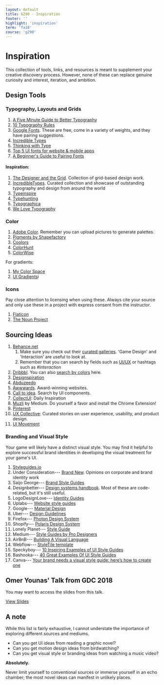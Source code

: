 ```yaml
---
layout: default
title: G290 - Inspiration
footer: ''
highlight: 'inspiration'
term: 'fa18'
course: 'g290'
---
```


# Inspiration
This collection of tools, links, and resources is meant to supplement your creative discovery process. However, none of these can replace genuine curiosity and interest, iteration, and ambition.

## Design Tools
### Typography, Layouts and Grids
1. [A Five Minute Guide to Better Typography](https://medium.muz.li/typography-that-sacred-cow-ea7a5909ca70)
2. [10 Typography Rules](https://blind.com/blog/typography-manual/)
3. [Google Fonts](https://fonts.google.com/). These are free, come in a variety of weights, and they have pairing suggestions.
4. [Incredible Types](http://incredibletypes.com/)
5. [Thinking with Type](http://thinkingwithtype.com/)
6. [Top 5 UI fonts for website & mobile apps](https://medium.muz.li/top-5-ui-fonts-for-website-mobile-apps-d78829e58f7e)
7. [A Beginner's Guide to Pairing Fonts](https://webdesign.tutsplus.com/articles/a-beginners-guide-to-pairing-fonts--webdesign-5706)

#### Inspiration:
1. [The Designer and the Grid](http://thedesignerandthegrid.tumblr.com/). Collection of grid-based design work.
2. [IncredibleTypes](http://incredibletypes.com/). Curated collection and showcase of outstanding typography and design from around the world
3. [Typeinspire](https://typeinspire.com/)
4. [Typehunting](http://typehunting.com/)
5. [Typographica](https://typographica.org/)
6. [We Love Typography](http://welovetypography.com/)

### Color
1. [Adobe Color](https://color.adobe.com/create/color-wheel/). Remember you can upload pictures to generate palettes.
2. [Pigments by Shapefactory](https://pigment.shapefactory.co/)
3. [Coolors](https://coolors.co/)
4. [ColorHunt](https://colorhunt.co/?ref=dribbble&shot=search_feature)
5. [ColorWise](https://colorwise.io/)

For gradients:
1.  [My Color Space](https://mycolor.space/)
2.  [UI Gradients](https://uigradients.com/)i

### Icons
Pay close attention to licensing when using these. Always cite your source and only use these in a project with express consent from the instructor.

1. [Flaticon](https://www.flaticon.com/)
2. [The Noun Project](https://thenounproject.com/)

## Sourcing Ideas
1. [Behance.net](https://behance.net)
    1. Make sure you check out their [curated galleries](https://www.behance.net/galleries). 'Game Design' and 'Interaction' are useful to look at.
    2. Remember that you can search by fields such as [UI/UX](https://www.behance.net/search?field=132&content=projects&sort=featured_date&time=week&featured_on_behance=true) or hashtags such as _#interaction_
2. [Dribbbl](https://dribbble.com/shots). You can also [search by colors](https://dribbble.com/colors/109121) here.
3. [Designspiration](https://www.designspiration.net/)
4. [Abduzeedo](https://abduzeedo.com/)
5. [Awwwards](https://www.awwwards.com/). Award-winning websites.
6. [Call to idea](https://calltoidea.com/). Search by UI components.
7. [CollectUI](http://collectui.com/): Daily Inspiration
8. [Muzli](https://medium.muz.li/) by Medium. Do yourself a favor and install the Chrome Extension!
9. [Pinterest](https://www.pinterest.com/)
10. [UX Collective](https://uxdesign.cc/): Curated stories on user experience, usability, and product design.
11. [UI Movement](https://uimovement.com/)

### Branding and Visual Style
Your game will likely have a distinct visual style. You may find it helpful to explore successful brand identities in developing the visual treatment for your game's UI.

1. [Styleguides.io](http://styleguides.io/examples.html)
2. Under Consideration--- [Brand New](https://www.underconsideration.com/brandnew/). Opinions on corporate and brand identity work
3. Saijo George--- [Brand Style Guides](https://saijogeorge.com/brand-style-guide-examples/)
4. Designbetter--- [Design systems handbook](https://www.designbetter.co/design-systems-handbook/appendix). Most of these are code-related, but it's still useful.
5. LogoDesignLove--- [Identity Guides](https://www.logodesignlove.com/brand-identity-style-guides)
6. Uplabs--- [Website style guides](https://www.uplabs.com/posts/c/web/resources/style_guide)
7. Google--- [Material Design](https://material.io/guidelines/material-design/introduction.html)
8. Uber--- [Design Guidelines](https://developer.uber.com/docs/riders/guides/design-guidelines)
9. Firefox--- [Photon Design System](https://design.firefox.com/photon/welcome.html)
10. Shopify--- [Polaris Design System](https://polaris.shopify.com/)
11. Lonely Planet--- [Style Guide](http://rizzo.lonelyplanet.com/styleguide/design-elements/colours)
12. Medium--- [Style Guides by Pro Designers](https://medium.com/inspiration-supply/style-guides-by-pro-designers-5605707afc07)
13. AirBnB--- [Building A Visual Language](https://airbnb.design/building-a-visual-language/)
14. Webflow--- [StyleTile template](https://webflow.com/website/Style-Tile)
15. Speckyboy--- [10 Inspiring Examples of UI Style Guides](https://speckyboy.com/inspirational-examples-ui-style-guides/)
16. Bashooka--- [40 Great Examples Of UI Style Guides](https://bashooka.com/inspiration/40-great-examples-of-ui-style-guides/)
17. Canva--- [Your brand needs a visual style guide: here’s how to create one](https://www.canva.com/learn/your-brand-needs-a-visual-style-guide/)

## Omer Younas' Talk from GDC 2018
<div class="card-block">
  <p class="card-text">You may want to access the slides from this talk.</p>
  <a href="mats/art-direction-for-aaa-ui.pdf" class="btn btn-primary" target="_blank">View Slides</a>
</div>

## A note
While this list is fairly exhaustive, I cannot understate the importance of exploring different sources and mediums.

 * Can you get UI ideas from reading a graphic novel?
 * Can you get motion design ideas from birdwatching?
 * Can you get visual style or branding ideas from watching a music video?

__Absolutely.__

Never limit yourself to conventional sources or immerse yourself in an echo chamber; the most novel ideas can manifest in unlikely places.